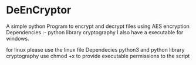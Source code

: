 # DeEnCryptor
A simple python Program to encrypt and decrypt files using AES encryption
Dependencies :- python library cryptography
I also have a executable for windows.


for linux please use the linux file 
Dependecies python3 and python library cryptography
use chmod +x to provide executable permissions to the script 
